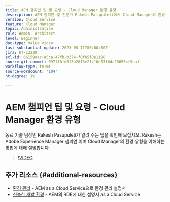 ```yaml
---
title: AEM 챔피언 팁 및 요령 - Cloud Manager 환경 유형
description: AEM 챔피언 및 전문가 Rakesh Pasupuleti에서 Cloud Manager의 환경 유형에 대한 팁을 확인하십시오.
version: Cloud Service
feature: Cloud Manager
topic: Administration
role: Admin, Architect
level: Beginner
doc-type: Value Video
last-substantial-update: 2023-05-11T00:00:00Z
jira: KT-13229
exl-id: 66159aac-a5ca-47fb-b374-f0fe5f8e1198
source-git-commit: 097ff8fd0f3a28f3e21c10e03f6dc28695cf9caf
workflow-type: tm+mt
source-wordcount: '104'
ht-degree: 1%

---
```


# AEM 챔피언 팁 및 요령 - Cloud Manager 환경 유형

동료 기술 팀장인 Rakesh Pasupuleti가 알려 주는 팁을 확인해 보십시오. Rakesh는 Adobe Experience Manager 챔피언 이며 Cloud Manager의 환경 유형을 이해하는 방법에 대해 설명합니다.

>[!VIDEO](https://video.tv.adobe.com/v/3419297?quality=12&learn=on)

## 추가 리소스 {#additional-resources}

* [환경 관리](https://experienceleague.adobe.com/docs/experience-manager-cloud-service/content/implementing/using-cloud-manager/manage-environments.html) - AEM as a Cloud Service으로 환경 관리 설명서
* [신속한 개발 환경](https://experienceleague.adobe.com/docs/experience-manager-cloud-service/content/implementing/developing/rapid-development-environments.html) - AEM의 RDE에 대한 설명서 as a Cloud Service
